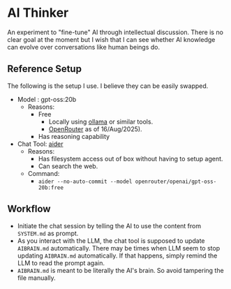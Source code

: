 # AI Thinker
An experiment to "fine-tune" AI through intellectual discussion. There is no clear goal at the moment but I wish that I can see whether AI knowledge can evolve over conversations like human beings do.

## Reference Setup
The following is the setup I use. I believe they can be easily swapped.

- Model : gpt-oss:20b
  - Reasons: 
    - Free
      - Locally using [ollama](https://ollama.com) or similar tools.
      - [OpenRouter](https://openrouter.ai/openai/gpt-oss-20b:free) as of 16/Aug/2025).
    - Has reasoning capability
- Chat Tool: [aider](https://aider.chat/)
  - Reasons:
    - Has filesystem access out of box without having to setup agent.
    - Can search the web.
  - Command: 
    - `aider --no-auto-commit --model openrouter/openai/gpt-oss-20b:free`

## Workflow
- Initiate the chat session by telling the AI to use the content from `SYSTEM.md` as prompt.
- As you interact with the LLM, the chat tool is supposed to update `AIBRAIN.md` automatically.
  There may be times when LLM seem to stop updating `AIBRAIN.md` automatically. If that happens, simply remind the LLM to read the prompt again.
- `AIBRAIN.md` is meant to be literally the AI's brain. So avoid tampering the file manually.
